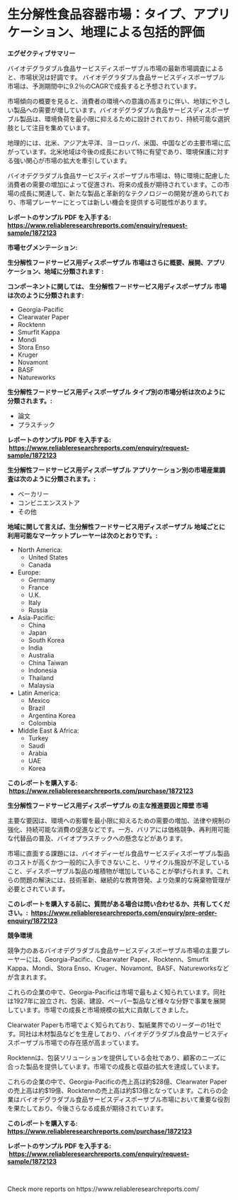 <p><h1>生分解性食品容器市場：タイプ、アプリケーション、地理による包括的評価</h1></p><p><strong>エグゼクティブサマリー</strong></p>
<p><p>バイオデグラダブル食品サービスディスポーザブル市場の最新市場調査によると、市場状況は好調です。 バイオデグラダブル食品サービスディスポーザブル市場は、予測期間中に9.2％のCAGRで成長すると予想されています。</p><p>市場傾向の概要を見ると、消費者の環境への意識の高まりに伴い、地球にやさしい製品への需要が増しています。バイオデグラダブル食品サービスディスポーザブル製品は、環境負荷を最小限に抑えるために設計されており、持続可能な選択肢として注目を集めています。</p><p>地理的には、北米、アジア太平洋、ヨーロッパ、米国、中国などの主要市場に広がっています。北米地域は今後の成長において特に有望であり、環境保護に対する強い関心が市場の拡大を牽引しています。</p><p>バイオデグラダブル食品サービスディスポーザブル市場は、特に環境に配慮した消費者の需要の増加によって促進され、将来の成長が期待されています。この市場の成長に関連して、新たな製品と革新的なテクノロジーの開発が進められており、市場プレーヤーにとっては新しい機会を提供する可能性があります。</p></p>
<p><strong>レポートのサンプル PDF を入手する: <a href="https://www.reliableresearchreports.com/enquiry/request-sample/1872123">https://www.reliableresearchreports.com/enquiry/request-sample/1872123</a></strong></p>
<p><strong>市場セグメンテーション:</strong></p>
<p><strong> 生分解性フードサービス用ディスポーザブル 市場はさらに概要、展開、アプリケーション、地域に分類されます :</strong></p>
<p><strong>コンポーネントに関しては、 生分解性フードサービス用ディスポーザブル 市場は次のように分類されます: &nbsp;</strong></p>
<p><ul><li>Georgia-Pacific</li><li>Clearwater Paper</li><li>Rocktenn</li><li>Smurfit Kappa</li><li>Mondi</li><li>Stora Enso</li><li>Kruger</li><li>Novamont</li><li>BASF</li><li>Natureworks</li></ul></p>
<p><strong> 生分解性フードサービス用ディスポーザブル タイプ別の市場分析は次のように分類されます。:</strong></p>
<p><ul><li>論文</li><li>プラスチック</li></ul></p>
<p><strong>レポートのサンプル PDF を入手する: &nbsp;<a href="https://www.reliableresearchreports.com/enquiry/request-sample/1872123">https://www.reliableresearchreports.com/enquiry/request-sample/1872123</a></strong></p>
<p><strong> 生分解性フードサービス用ディスポーザブル アプリケーション別の市場産業調査は次のように分類されます。:</strong></p>
<p><ul><li>ベーカリー</li><li>コンビニエンスストア</li><li>その他</li></ul></p>
<p><strong>地域に関して言えば、生分解性フードサービス用ディスポーザブル 地域ごとに利用可能なマーケットプレーヤーは次のとおりです。:</strong></p>
<p><ul>
    <li>
        North America:
        <ul>
            <li>United States</li>
            <li>Canada</li>
        </ul>
    </li>
    <li>
        Europe:
        <ul>
            <li>Germany</li>
            <li>France</li>
            <li>U.K.</li>
            <li>Italy</li>
            <li>Russia</li>
        </ul>
    </li>
    <li>
        Asia-Pacific:
        <ul>
            <li>China</li>
            <li>Japan</li>
            <li>South Korea</li>
            <li>India</li>
            <li>Australia</li>
            <li>China Taiwan</li>
            <li>Indonesia</li>
            <li>Thailand</li>
            <li>Malaysia</li>
        </ul>
    </li>
    <li>
        Latin America:
        <ul>
            <li>Mexico</li>
            <li>Brazil</li>
            <li>Argentina Korea</li>
            <li>Colombia</li>
        </ul>
    </li>
    <li>
        Middle East & Africa:
        <ul>
            <li>Turkey</li>
            <li>Saudi</li>
            <li>Arabia</li>
            <li>UAE</li>
            <li>Korea</li>
        </ul>
    </li>
    </ul></p>
<p><strong>このレポートを購入する: &nbsp;<a href="https://www.reliableresearchreports.com/purchase/1872123">https://www.reliableresearchreports.com/purchase/1872123</a></strong></p>
<p><strong>生分解性フードサービス用ディスポーザブル の主な推進要因と障壁 市場</strong></p>
<p><p>主要な要因は、環境への影響を最小限に抑えるための需要の増加、法律や規制の強化、持続可能な消費の促進などです。一方、バリアには価格競争、再利用可能な代替品の普及、バイオプラスチックへの懸念などがあります。</p><p>市場に直面する課題には、バイオディーゼル食品サービスディスポーザブル製品のコストが高くかつ一般的に入手できないこと、リサイクル施設が不足していること、ディスポーザブル製品の堆積物が増加していることが挙げられます。これらの問題の解決には、技術革新、継続的な教育啓発、より効果的な廃棄物管理が必要とされています。</p></p>
<p><strong>このレポートを購入する前に、質問がある場合は問い合わせるか、共有してください。:&nbsp; <a href="https://www.reliableresearchreports.com/enquiry/pre-order-enquiry/1872123">https://www.reliableresearchreports.com/enquiry/pre-order-enquiry/1872123</a></strong></p>
<p><strong>競争環境</strong></p>
<p><p>競争力のあるバイオデグラダブル食品サービスディスポーザブル市場の主要プレーヤーには、Georgia-Pacific、Clearwater Paper、Rocktenn、Smurfit Kappa、Mondi、Stora Enso、Kruger、Novamont、BASF、Natureworksなどが含まれます。</p><p>これらの企業の中で、Georgia-Pacificは市場で最もよく知られています。同社は1927年に設立され、包装、建設、ペーパー製品など様々な分野で事業を展開しています。市場での成長と市場規模の拡大に貢献してきました。</p><p>Clearwater Paperも市場でよく知られており、製紙業界でのリーダーの1社です。同社は木材製品などを生産しており、バイオデグラダブル食品サービスディスポーザブル市場での存在感が高まっています。</p><p>Rocktennは、包装ソリューションを提供している会社であり、顧客のニーズに合った製品を提供しています。市場での成長と収益の拡大を達成しています。</p><p>これらの企業の中で、Georgia-Pacificの売上高は約$28億、Clearwater Paperの売上高は約$19億、Rocktennの売上高は約$13億となっています。これらの企業はバイオデグラダブル食品サービスディスポーザブル市場において重要な役割を果たしており、今後さらなる成長が期待されています。</p></p>
<p><strong>このレポートを購入する: &nbsp; <a href="https://www.reliableresearchreports.com/purchase/1872123">https://www.reliableresearchreports.com/purchase/1872123</a></strong></p>
<p><strong>レポートのサンプル PDF を入手する: &nbsp;<a href="https://www.reliableresearchreports.com/enquiry/request-sample/1872123">https://www.reliableresearchreports.com/enquiry/request-sample/1872123</a></strong><strong></strong></p>
<p>&nbsp;</p>
<p>Check more reports on https://www.reliableresearchreports.com/</p>